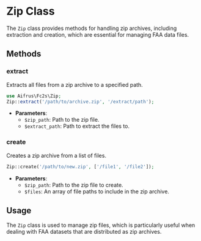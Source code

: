 # Zip Class

The `Zip` class provides methods for handling zip archives, including extraction and creation, which are essential for managing FAA data files.

## Methods

### extract

Extracts all files from a zip archive to a specified path.

```php
use Aifrus\Fc2s\Zip;
Zip::extract('/path/to/archive.zip', '/extract/path');
```

- **Parameters**:
  - `$zip_path`: Path to the zip file.
  - `$extract_path`: Path to extract the files to.

### create

Creates a zip archive from a list of files.

```php
Zip::create('/path/to/new.zip', ['/file1', '/file2']);
```

- **Parameters**:
  - `$zip_path`: Path to the zip file to create.
  - `$files`: An array of file paths to include in the zip archive.

## Usage

The `Zip` class is used to manage zip files, which is particularly useful when dealing with FAA datasets that are distributed as zip archives.